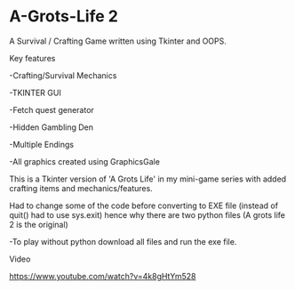 # A-Grots-Life 2 

A Survival / Crafting Game written using Tkinter and OOPS. 

Key features

-Crafting/Survival Mechanics 

-TKINTER GUI 

-Fetch quest generator 

-Hidden Gambling Den 

-Multiple Endings 


-All graphics created using GraphicsGale

This is a Tkinter version of 'A Grots Life' in my mini-game series with added crafting items and mechanics/features. 

Had to change some of the code before converting to EXE file  (instead of quit() had to use sys.exit) hence why there are two python files
(A grots life 2 is the original) 


-To play without python download all files and run the exe file.

Video

https://www.youtube.com/watch?v=4k8gHtYm528


